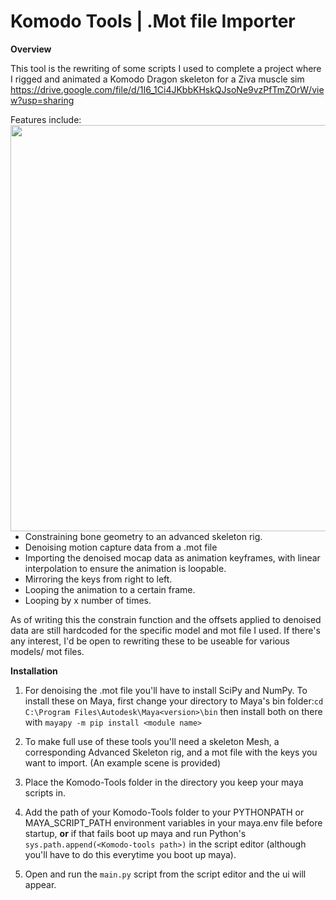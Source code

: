 
# Komodo Tools | .Mot file Importer
 
**Overview**


This tool is the rewriting of some scripts I used to complete a project where I rigged and animated a Komodo Dragon skeleton for a Ziva muscle sim https://drive.google.com/file/d/1I6_1Ci4JKbbKHskQJsoNe9vzPfTmZOrW/view?usp=sharing 

Features include:                                                                                                     <img src = "https://github.com/Paul-Merzliakov/Komodo-Tools/assets/88568775/219d922e-5699-4c3b-81bc-401c2b20c2d0"  height = "650" align = "right">
  - Constraining bone geometry to an advanced skeleton rig.                                                                              
  - Denoising  motion capture data from a .mot file
  - Importing the denoised mocap data as animation keyframes, with linear interpolation to ensure the animation is loopable.            
  - Mirroring the keys from right to left. 
  - Looping the animation to a certain frame.
  - Looping by  x number of times. 

As of writing this the constrain function and the offsets applied to denoised data are still hardcoded for the specific model and mot file I used.  If there's any interest, I'd be open to rewriting these to be useable for various models/ mot files. 

**Installation**


  1. For denoising the .mot file you'll have to install SciPy and NumPy. To install these on Maya, first change your directory to Maya's bin folder:`cd C:\Program Files\Autodesk\Maya<version>\bin` then install both on there with `mayapy -m pip install <module name>`

  2. To make full use of these tools you'll need a skeleton Mesh, a corresponding Advanced Skeleton rig, and a mot file with the keys you want to import. (An example scene is provided)
   
  3. Place the Komodo-Tools folder in the directory you keep your maya scripts in.
    
  4. Add the path of your Komodo-Tools folder to your PYTHONPATH or MAYA_SCRIPT_PATH environment variables in your maya.env file before startup, **or** if that fails boot up maya and run Python's `sys.path.append(<Komodo-tools path>)` in the script editor (although you'll have to do this everytime you boot up maya).  

  5. Open and run the `main.py` script from the script editor and the ui will appear. 

